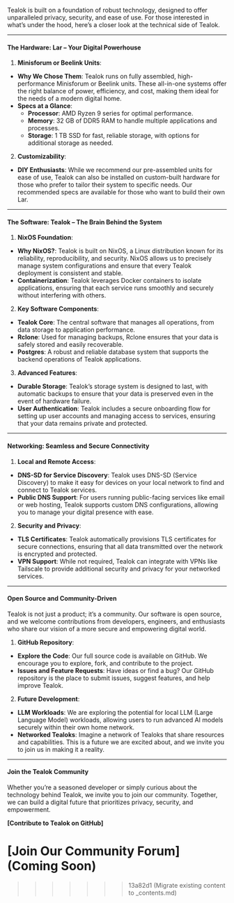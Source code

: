 Tealok is built on a foundation of robust technology, designed to offer unparalleled privacy, security, and ease of use. For those interested in what’s under the hood, here’s a closer look at the technical side of Tealok.

----

#### **The Hardware: Lar – Your Digital Powerhouse**

1. **Minisforum or Beelink Units**:
  
  - **Why We Chose Them**: Tealok runs on fully assembled, high-performance Minisforum or Beelink units. These all-in-one systems offer the right balance of power, efficiency, and cost, making them ideal for the needs of a modern digital home.
  - **Specs at a Glance**:
    - **Processor**: AMD Ryzen 9 series for optimal performance.
    - **Memory**: 32 GB of DDR5 RAM to handle multiple applications and processes.
    - **Storage**: 1 TB SSD for fast, reliable storage, with options for additional storage as needed.
2. **Customizability**:
  
  - **DIY Enthusiasts**: While we recommend our pre-assembled units for ease of use, Tealok can also be installed on custom-built hardware for those who prefer to tailor their system to specific needs. Our recommended specs are available for those who want to build their own Lar.

----

#### **The Software: Tealok – The Brain Behind the System**

1. **NixOS Foundation**:
  
  - **Why NixOS?**: Tealok is built on NixOS, a Linux distribution known for its reliability, reproducibility, and security. NixOS allows us to precisely manage system configurations and ensure that every Tealok deployment is consistent and stable.
  - **Containerization**: Tealok leverages Docker containers to isolate applications, ensuring that each service runs smoothly and securely without interfering with others.
2. **Key Software Components**:
  
  - **Tealok Core**: The central software that manages all operations, from data storage to application performance.
  - **Rclone**: Used for managing backups, Rclone ensures that your data is safely stored and easily recoverable.
  - **Postgres**: A robust and reliable database system that supports the backend operations of Tealok applications.
3. **Advanced Features**:
  
  - **Durable Storage**: Tealok’s storage system is designed to last, with automatic backups to ensure that your data is preserved even in the event of hardware failure.
  - **User Authentication**: Tealok includes a secure onboarding flow for setting up user accounts and managing access to services, ensuring that your data remains private and protected.

----

#### **Networking: Seamless and Secure Connectivity**

1. **Local and Remote Access**:
  
  - **DNS-SD for Service Discovery**: Tealok uses DNS-SD (Service Discovery) to make it easy for devices on your local network to find and connect to Tealok services.
  - **Public DNS Support**: For users running public-facing services like email or web hosting, Tealok supports custom DNS configurations, allowing you to manage your digital presence with ease.
2. **Security and Privacy**:
  
  - **TLS Certificates**: Tealok automatically provisions TLS certificates for secure connections, ensuring that all data transmitted over the network is encrypted and protected.
  - **VPN Support**: While not required, Tealok can integrate with VPNs like Tailscale to provide additional security and privacy for your networked services.

----

#### **Open Source and Community-Driven**

Tealok is not just a product; it’s a community. Our software is open source, and we welcome contributions from developers, engineers, and enthusiasts who share our vision of a more secure and empowering digital world.

1. **GitHub Repository**:
  
  - **Explore the Code**: Our full source code is available on GitHub. We encourage you to explore, fork, and contribute to the project.
  - **Issues and Feature Requests**: Have ideas or find a bug? Our GitHub repository is the place to submit issues, suggest features, and help improve Tealok.
2. **Future Development**:
  
  - **LLM Workloads**: We are exploring the potential for local LLM (Large Language Model) workloads, allowing users to run advanced AI models securely within their own home network.
  - **Networked Tealoks**: Imagine a network of Tealoks that share resources and capabilities. This is a future we are excited about, and we invite you to join us in making it a reality.

----

#### **Join the Tealok Community**

Whether you’re a seasoned developer or simply curious about the technology behind Tealok, we invite you to join our community. Together, we can build a digital future that prioritizes privacy, security, and empowerment.

**[Contribute to Tealok on GitHub]**

**[Join Our Community Forum]** (Coming Soon)
=======
>>>>>>> 13a82d1 (Migrate existing content to _contents.md)

